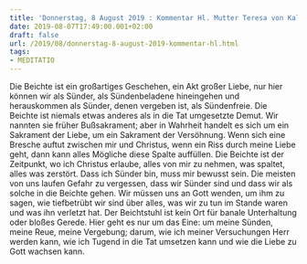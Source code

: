 ```yaml
---
title: 'Donnerstag, 8 August 2019 : Kommentar Hl. Mutter Teresa von Kalkutta'
date: 2019-08-07T17:49:00.001+02:00
draft: false
url: /2019/08/donnerstag-8-august-2019-kommentar-hl.html
tags: 
- MEDITATIO
---
```


Die Beichte ist ein großartiges Geschehen, ein Akt großer Liebe, nur hier können wir als Sünder, als Sündenbeladene hineingehen und herauskommen als Sünder, denen vergeben ist, als Sündenfreie. Die Beichte ist niemals etwas anderes als in die Tat umgesetzte Demut. Wir nannten sie früher Bußsakrament; aber in Wahrheit handelt es sich um ein Sakrament der Liebe, um ein Sakrament der Versöhnung. Wenn sich eine Bresche auftut zwischen mir und Christus, wenn ein Riss durch meine Liebe geht, dann kann alles Mögliche diese Spalte auffüllen. Die Beichte ist der Zeitpunkt, wo ich Christus erlaube, alles von mir zu nehmen, was spaltet, alles was zerstört. Dass ich Sünder bin, muss mir bewusst sein. Die meisten von uns laufen Gefahr zu vergessen, dass wir Sünder sind und dass wir als solche in die Beichte gehen. Wir müssen uns an Gott wenden, um ihm zu sagen, wie tiefbetrübt wir sind über alles, was wir zu tun im Stande waren und was ihn verletzt hat. Der Beichtstuhl ist kein Ort für banale Unterhaltung oder bloßes Gerede. Hier geht es nur um das Eine: um meine Sünden, meine Reue, meine Vergebung; darum, wie ich meiner Versuchungen Herr werden kann, wie ich Tugend in die Tat umsetzen kann und wie die Liebe zu Gott wachsen kann.
